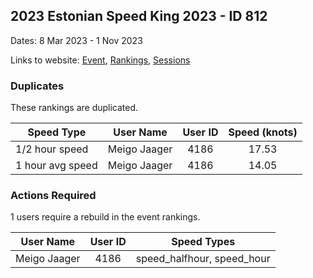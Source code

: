 ## 2023 Estonian Speed King 2023 - ID 812

Dates: 8 Mar 2023 - 1 Nov 2023

Links to website: [Event](https://www.gps-speedsurfing.com/default.aspx?mnu=event&val=812), [Rankings](https://www.gps-speedsurfing.com/default.aspx?mnu=eventranking&val=812), [Sessions](https://www.gps-speedsurfing.com/default.aspx?mnu=eventsessions&val=812)

### Duplicates

These rankings are duplicated.

| Speed Type | User Name | User ID | Speed (knots) |
| ---------- | --------- | :-----: | :-----------: |
| 1/2 hour speed | Meigo Jaager | 4186 | 17.53 |
| 1 hour avg speed | Meigo Jaager | 4186 | 14.05 |

### Actions Required

1 users require a rebuild in the event rankings.

| User Name | User ID | Speed Types |
| --------- | :-----: | ----------- |
| Meigo Jaager | 4186 | speed_halfhour, speed_hour |
